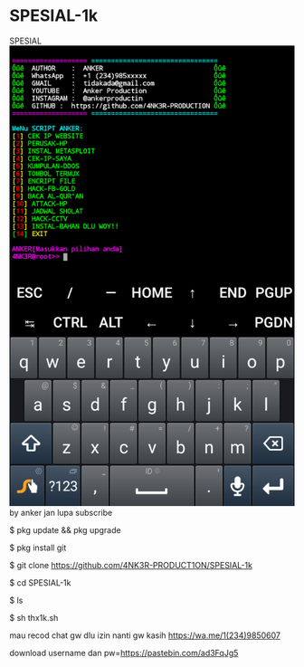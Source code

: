 # SPESIAL-1k
SPESIAL
<img src="https://github.com/4NK3R-PRODUCT1ON/SPESIAL-1k/blob/master/IMG_20200806_210946.png">
by anker jan lupa subscribe

$ pkg update && pkg upgrade

$ pkg install git

$ git clone https://github.com/4NK3R-PRODUCT1ON/SPESIAL-1k

$ cd SPESIAL-1k

$ ls

$ sh thx1k.sh

mau recod chat gw dlu izin nanti gw kasih https://wa.me/1(234)9850607

download username dan pw=https://pastebin.com/ad3FqJg5

